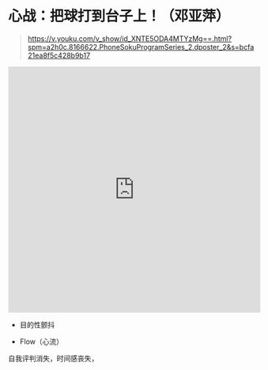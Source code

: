 # 心战：把球打到台子上！（邓亚萍）

> https://v.youku.com/v_show/id_XNTE5ODA4MTYzMg==.html?spm=a2h0c.8166622.PhoneSokuProgramSeries_2.dposter_2&s=bcfa21ea8f5c428b9b17

<iframe height=498 width=510 src='https://player.youku.com/embed/XNTE5ODA4MTYzMg==' frameborder=0 'allowfullscreen'></iframe>

- 目的性颤抖

- Flow（心流）

自我评判消失，时间感丧失，